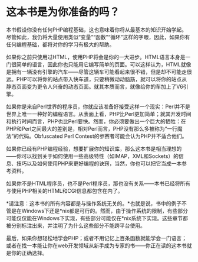 # 这本书是为你准备的吗？

本书假设你没有任何PHP编程基础，这也意味着你将从最基本的知识开始学起。尽管如此，我仍将大量使用类似“变量”“函数”“循环”这样的字眼，因此，如果你有任何编程基础，都将对你的学习有极大的帮助。

如果你之前只使用过HTML，使用PHP将会是你的一大进步。HTML语言本身是一门很简单的语言，因此你也只能用它编写简单的页面。可以这样认为，HTML就像是拥有一辆没有引擎的汽车——尽管这辆车可能看起来很不错，但是却不可能走很远。PHP可以将你的站点带入快车道，只要稍微动动脑筋，就可以将你的站点从静态页面变为更令人兴奋的动态页面。就其本质而言，就像给你的车加上了V6引擎。

如果你是来自Perl世界的程序员，你就应该准备好接受这样一个现实：Perl并不是世界上唯一一种好的编程语言。从表面上看，PHP比Perl更加简单；就其开发时间和执行时间而言，PHP也比Perl要快。然而，你必须要做出一个巨大的牺牲：在PHP和Perl之间最大的差别是，相对Perl而言，PHP没有那么多被称为“一行魔法”的代码。Obfuscated Perl Contest的参赛者可能会认为PHP并不适合他们。

如果你已经有PHP编程经验，想要扩展你的知识库，那么这本书是相当理想的——你可以找到关于如何使用一些高级特性（如IMAP，XML和Sockets）的信息、技巧以及如何使用PHP来更好编程的诀窍，当然，你也可以把它当成一本参考资料。

如果你不是HTML程序员，也不是Perl程序员，那也没有关系——本书已经将所有与使用PHP相关的HTML和CGI信息都包含在内了。

*请注意：这本书的所有内容都是与操作系统无关的。*也就是说，书中的例子不管是在Windows下还是\*nix都是可行的。然而，由于操作系统的限制，有些部分可能仅仅能在Windows下实现，有些部分可能仅在\*nix系统下实现。这些章节都被分别标注出来，并注明了为什么这些部分不能跨平台使用。

最后，如果你想轻松地学会PHP；或者不用记忆上百条函数就能学会一门语言；或者在找一本能让你在web开发领域从新手成为专家的书——你正在读的这本书就是你的正确选择。
